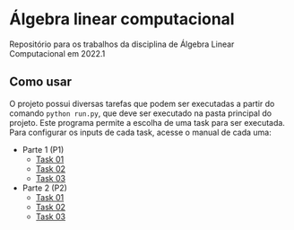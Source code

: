 # Álgebra linear computacional

Repositório para os trabalhos da disciplina de Álgebra Linear Computacional em 2022.1

## Como usar

O projeto possui diversas tarefas que podem ser executadas a partir do comando `python run.py`, que deve ser executado na pasta principal do projeto. Este programa permite a escolha de uma task para ser executada. Para configurar os inputs de cada task, acesse o manual de cada uma:

- Parte 1 (P1)
    - [Task 01](P1/task01/README.md)
    - [Task 02](P1/task02/README.md)
    - [Task 03](P1/task03/README.md)
- Parte 2 (P2)
    - [Task 01](P2/task01/README.md)
    - [Task 02](P2/task02/README.md)
    - [Task 03](P2/task03/README.md)